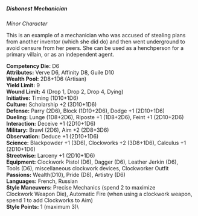 ##### Dishonest Mechanician

*Minor Character*

This is an example of a mechanician who was accused of stealing plans
from another inventor (which she did do) and then went underground to
avoid censure from her peers. She can be used as a henchperson for a
primary villain, or as an independent agent.

**Competency Die:** D6\
**Attributes:** Verve D6, Affinity D8, Guile D10\
**Wealth Pool:** 2D8+1D6 (Artisan)\
**Yield Limit:** 9\
**Wound Limit:** 4 (Drop 1, Drop 2, Drop 4, Dying)\
**Initiative:** Timing (1D10+1D6)\
**Culture:** Scholarship +2 (3D10+1D6)\
**Defense:** Parry (2D6), Block (1D10+2D6), Dodge +1 (2D10+1D6)\
**Dueling:** Lunge (1D8+2D6), Riposte +1 (1D8+2D6), Feint +1 (2D10+2D6)\
**Interaction:** Deceive +1 (2D10+1D6)\
**Military:** Brawl (2D6), Aim +2 (2D8+3D6)\
**Observation:** Deduce +1 (2D10+1D6)\
**Science:** Blackpowder +1 (3D6), Clockworks +2 (3D8+1D6), Calculus +1\
(2D10+1D6)\
**Streetwise:** Larceny +1 (2D10+1D6)\
**Equipment:** Clockwork Pistol (D6), Dagger (D6), Leather Jerkin (D6),\
Tools (D6), miscellaneous clockwork devices, Clockworker Outfit\
**Passions:** Wealth(D10), Pride (D8), Artistry (D6)\
**Languages:** French, Russian\
**Style Maneuvers:** Precise Mechanics (spend 2 to maximize\
Clockwork Weapon Die), Automatic Fire (when using a clockwork weapon,\
spend 1 to add Clockworks to Aim)\
**Style Points:** 1 (maximum 3)\
